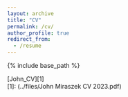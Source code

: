 ```yaml
---
layout: archive
title: "CV"
permalink: /cv/
author_profile: true
redirect_from:
  - /resume
---
```


{% include base_path %}

[John_CV][1]  
[1]: (../files/John Miraszek CV 2023.pdf)
